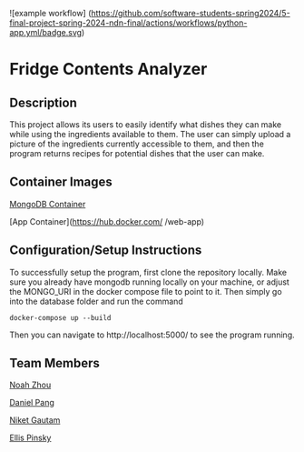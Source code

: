 ![example workflow]
(https://github.com/software-students-spring2024/5-final-project-spring-2024-ndn-final/actions/workflows/python-app.yml/badge.svg)
# Fridge Contents Analyzer

## Description
This project allows its users to easily identify what dishes they can make while using the ingredients available to them. The user can simply upload a picture of the ingredients currently accessible to them, and then the program returns recipes for potential dishes that the user can make. 

## Container Images
[MongoDB Container](https://hub.docker.com/_/mongo)

[App Container](https://hub.docker.com/ /web-app)

## Configuration/Setup Instructions
To successfully setup the program, first clone the repository locally. Make sure you already have mongodb running locally on your machine, or adjust the MONGO_URI in the docker compose file to point to it. Then simply go into the database folder and run the command 
```
docker-compose up --build
```
Then you can navigate to http://localhost:5000/ to see the program running.

## Team Members
[Noah Zhou](https://github.com/nz792)

[Daniel Pang](https://github.com/danielpang35github)

[Niket Gautam](https://github.com/githubatit)

[Ellis Pinsky](https://github.com/ellispinsky)


